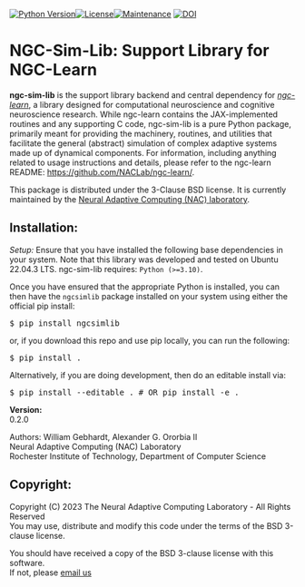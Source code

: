 [![Python Version](https://img.shields.io/badge/python-3.10%20%7C%203.11-blue.svg)](https://www.python.org/downloads)[![License](https://img.shields.io/badge/License-BSD_3--Clause-blue.svg)](https://opensource.org/licenses/BSD-3-Clause)[![Maintenance](https://img.shields.io/badge/Maintained%3F-yes-green.svg)](https://GitHub.com/Naereen/StrapDown.js/graphs/commit-activity)
[![DOI](https://zenodo.org/badge/734040498.svg)](https://zenodo.org/doi/10.5281/zenodo.10888210)

# NGC-Sim-Lib: Support Library for NGC-Learn

<b>ngc-sim-lib</b> is the support library backend and central dependency for
<i><a href="https://github.com/NACLab/ngc-learn/">ngc-learn</a></i>, a library
designed for computational neuroscience and cognitive neuroscience research.
While ngc-learn contains the JAX-implemented routines and any supporting C
code, ngc-sim-lib is a pure Python package, primarily meant for providing the
machinery, routines, and utilities that facilitate the general (abstract)
simulation of complex adaptive systems made up of dynamical components. For
information, including anything related to usage instructions and details,
please refer to the ngc-learn README:
https://github.com/NACLab/ngc-learn/.

This package is distributed under the 3-Clause BSD license. It is currently
maintained by the
<a href="https://www.cs.rit.edu/~ago/nac_lab.html">Neural Adaptive Computing
(NAC) laboratory</a>.

## <b>Installation:</b>

<i>Setup:</i> Ensure that you have installed the following base dependencies in
your system. Note that this library was developed and tested on
Ubuntu 22.04.3 LTS. ngc-sim-lib requires: `Python (>=3.10)`.

Once you have ensured that the appropriate Python is installed, you can then
have the <code>ngcsimlib</code> package installed on your system using either 
the official pip install:
<pre>
$ pip install ngcsimlib 
</pre>
or, if you download this repo and use pip locally, you can run the following: 
<pre>
$ pip install .
</pre>
Alternatively, if you are doing development, then do an editable install via:
<pre>
$ pip install --editable . # OR pip install -e .
</pre>

**Version:**<br>
0.2.0 <!-- -Alpha -->

Authors:
William Gebhardt, Alexander G. Ororbia II<br>
Neural Adaptive Computing (NAC) Laboratory<br>
Rochester Institute of Technology, Department of Computer Science

## <b>Copyright:</b>

Copyright (C) 2023 The Neural Adaptive Computing Laboratory - All Rights Reserved<br>
You may use, distribute and modify this code under the
terms of the BSD 3-clause license.

You should have received a copy of the BSD 3-clause license with
this software.<br>
If not, please [email us](mailto:ago@cs.rit.edu)

